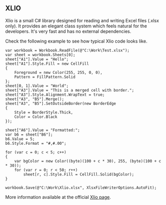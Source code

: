 XLIO
----
Xlio is a small C# library designed for reading and writing Excel files (.xlsx only).
It provides an elegant class system which feels natural for the developers.
It's very fast and has no external dependencies.

Check the following example to see how typical Xlio code looks like.

	var workbook = Workbook.ReadFile(@"C:\Work\Test.xlsx");
	var sheet = workbook.Sheets[0];
	sheet["A1"].Value = "Hello";
	sheet["A1"].Style.Fill = new CellFill
	{
		Foreground = new Color(255, 255, 0, 0),
		Pattern = FillPattern.Solid
	};
	sheet[0, 1].Value = "World";
	sheet["A3"].Value = "This is a merged cell with border.";
	sheet["A3"].Style.Alignment.WrapText = true;
	sheet["A3", "B5"].Merge();
	sheet["A3", "B5"].SetOutsideBorder(new BorderEdge
	{
		Style = BorderStyle.Thick,
		Color = Color.Black
	});

	sheet["A6"].Value = "Formatted:";
	var b6 = sheet["B6"];
	b6.Value = 5;
	b6.Style.Format = "#,#.00";

	for (var c = 0; c < 5; c++)
	{
		var bgColor = new Color((byte)(100 + c * 30), 255, (byte)(100 + c * 30));
		for (var r = 0; r < 50; r++)
			sheet[r, c].Style.Fill = CellFill.Solid(bgColor);
	}

	workbook.Save(@"C:\Work\Xlio.xlsx", XlsxFileWriterOptions.AutoFit);
	
More information available at the official [Xlio page](http://dox.codaxy.com/xlio/).